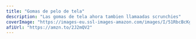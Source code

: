 ```yaml
---
title: "Gomas de pelo de tela"
description: "Las gomas de tela ahora tambien llamaadas scrunchies"
coverImage: "https://images-eu.ssl-images-amazon.com/images/I/51RbcBcKgdL._AC_US218_.jpg"
afiUrl: "https://amzn.to/2J2mQV2"
---
```

